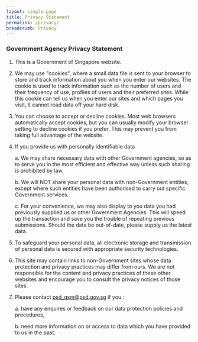 ```yaml
---
layout: simple-page
title: Privacy Statement
permalink: /privacy/
breadcrumb: Privacy
---
```


### **Government Agency Privacy Statement**

1. This is a Government of Singapore website.


2. We may use "cookies", where a small data file is sent to your browser to store and track information about you when you enter our websites. The cookie is used to track information such as the number of users and their frequency of use, profiles of users and their preferred sites. While this cookie can tell us when you enter our sites and which pages you visit, it cannot read data off your hard disk.


3. You can choose to accept or decline cookies. Most web browsers automatically accept cookies, but you can usually modify your browser setting to decline cookies if you prefer. This may prevent you from taking full advantage of the website.


4. If you provide us with personally identifiable data

    a. We may share necessary data with other Government agencies, so as to serve you in the most efficient and effective way unless such sharing is prohibited by law.
    
    b. We will NOT share your personal data with non-Government entities, except where such entities have been authorised to carry out specific Government services.
    
    c. For your convenience, we may also display to you data you had previously supplied us or other Government Agencies.  This will speed up the transaction and save you the trouble of repeating previous submissions. Should the data be out-of-date, please supply us the latest data.
    

5. To safeguard your personal data, all electronic storage and transmission of personal data is secured with appropriate security technologies.


6. This site may contain links to non-Government sites whose data protection and privacy practices may differ from ours. We are not responsible for the content and privacy practices of these other websites and encourage you to consult the privacy notices of those sites.


7. Please contact psd_qsm@psd.gov.sg if you :

    a. have any enquires or feedback on our data protection policies and procedures,
    
    b. need more information on or access to data which you have provided to us in the past.

